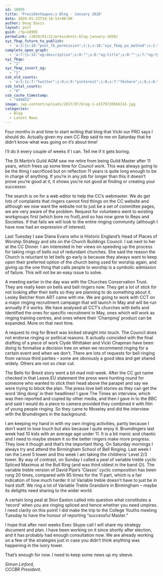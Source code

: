 ```yaml
---
id: 18995
title: 'President&apos;s Blog - January 2020'
date: 2020-01-22T19:16:53+00:00
author: Doug Davis
layout: post
guid: /?p=18995
permalink: /2020/01/22/presidents-blog-january-2020/
xyz_fbap_future_to_publish:
  - 'a:3:{s:18:"post_fb_permission";i:1;s:18:"xyz_fbap_po_method";s:1:"2";s:16:"xyz_fbap_message";s:62:"News item added to the CCCBR website: {POST_TITLE} {PERMALINK}";}'
complete_open_graph:
  - 'a:7:{s:14:"og:description";s:0:"";s:8:"og:title";s:0:"";s:7:"og:type";s:0:"";s:12:"twitter:card";s:7:"summary";s:15:"twitter:creator";s:0:"";s:19:"twitter:description";s:0:"";s:8:"og:image";s:5:"10719";}'
xyz_fbap:
  - "1"
xyz_fbap_insert_og:
  - "1"
ssb_old_counts:
  - 'a:5:{s:7:"twitter";i:0;s:9:"pinterest";i:0;s:7:"fbshare";i:0;s:6:"reddit";i:0;s:6:"tumblr";N;}'
ssb_total_counts:
  - "0"
ssb_cache_timestamp:
  - "449453"
image: /wp-content/uploads/2017/07/blog-1-e1579720566316.jpg
categories:
  - Blog
  - Latest News
---
```

Four months in and time to start writing that blog that Vicki our PRO says I should do. Actually given my own CC Rep said to me on Saturday that he didn’t know what was going on it’s about time!

I’ll do it every couple of weeks if I can. Tell me if it gets boring.

The St Martin’s Guild AGM saw me retire from being Guild Master after 11 years, which frees up some time for Council work. This was always going to be the thing I sacrificed but on reflection 11 years is quite long enough to be in charge of anything. If you’re in any job for longer than this it doesn’t prove you’re good at it, it shows you’re not good at finding or creating your successor.

The search is on for a web editor to help the CC’s webmaster. We do get lots of complaints that ringers cannot find things on the CC website and although we now want the website not to just be a set of committee pages, we are very aware of the problem. Request for volunteers went to existing workgroups first (which bore no fruit),and so has now gone to Reps and Societies. If that fails we will look to the entire ringing community (although I have now had an expression of interest).

Last Tuesday I saw Diana Evans who is Historic England’s Head of Places of Worship Strategy and sits on the Church Buildings Council. I sat next to her at the CC Dinner. I am interested in her views on speeding up the process for taking rings of bells out of redundant churches. She said the reason the Church is reluctant to let bells go early is because they always want to keep open their preferred option of the church being used for worship again, and giving up the one thing that calls people to worship is a symbolic admission of failure. This will not be an easy issue to solve.

A meeting earlier in the day was with the Churches Conservation Trust. They are really keen on bells and bell ringers now. They get a lot of stick for not looking after their bells so they are planning to do something about it. Lesley Belcher from ART came with me. We are going to work with CCT on a major ringing recruitment campaign that will launch in May and will be run annually if it works. We have analysed all CCT’s churches with bells and identified the ones for specific recruitment in May, ones which will work as ringing training centres, and ones where their ‘Champing’ product can be expanded. More on that next time.

A request to ring for Brexit was kicked straight into touch. The Council does not endorse ringing or political reasons. It actually coincided with the final drafting of a piece of work Clyde Whittaker and Vicki Chapman have been doing to formalise a decision tree on when we recommend ringing for a certain event and when we don’t. There are lots of requests for bell ringing from various third parties – some are obviously a good idea and get shared widely. Others are not so clear cut.

The Bells for Brexit story went a bit mad mid-week. After the CC got name checked in that Leave.EU statement the press were hunting round for someone who wanted to stick their head above the parapet and say we were trying to block the plan. The press love bell stories as they can get the word ‘ding dong’ in their headlines! I gave The Times an interview, which was then reported and copied by other media, and then I gave in to the BBC and said I would do a piece to camera provided they combined it with film of young people ringing. So they came to Moseley and did the interview with the Brumdingers in the background.

I am keeping my hand in with my own ringing activities, partly because I don’t want to lose touch but also because I quite enjoy it. Brumdingers last week had 10 kids with an average age under 11. It is a bit manic and chaotic and I need to maybe stream it so the better ringers make more progress. They love it though and that’s the important thing. On Saturday mornings I always try and attend the Birmingham School of Bell Ringing. Last week I ran the Level 5 tower and this week I am taking the childrens’ Level 2/3 tower. By way of contrast, on Sunday I called a peal of variable treble cyclic Spliced Maximus at the Bull Ring (and was third oldest in the band ☹). The variable treble version of David Pipe’s ‘Classic’ cyclic composition has been rung 20 times, compared with 95 times for the 11 part, which is a fair indication of how much harder it is! Variable treble doesn’t have to just be in hard stuff. We ring a lot of Variable Treble Grandsire in Birmingham – maybe its delights need sharing to the wider world.

A certain long peal at Ston Easton called into question what constitutes a ‘record’ when you are ringing spliced and hence whether you need umpires. I need clarity on this point! I did make the trip to the College Youths meeting Tuesday to have the honour of reporting “successful Master.”

I hope that after next weeks Exec Skype call I will share my strategy document and plan. I have been working on it since shortly after election, and it has probably had enough consultation now. We are already working on a few of the strategies just in case you didn’t think anything was happening in the ivory tower.

That’s enough for now. I need to keep some news up my sleeve.

_Simon Linford,_  
_CCCBR President._
